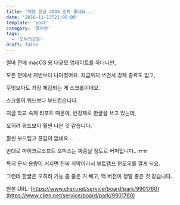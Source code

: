 ```yaml
---
title: '맥용 한글 2014 진짜 좋네요...'
date: '2016-11-13T21:00:08'
template: 'post'
category: '클리앙'
tags: 
  - '모두의공원'
draft: false
---
```


얼마 전에 macOS 용 대규모 업데이트를 하더니만, 

모든 면에서 저번보다 나아졌어요. 지금까지 쓰면서 강제 종료도 없고, 

무엇보다도 가장 체감되는 게 스크롤이네요. 

스크롤이 워드보다 부드럽습니다. 

지금 학교 숙제 리포트 때문에, 반강제로 한글을 쓰고 있는데,

오히려 워드보다 훨씬 나은 것 같습니다. 

훨씬 부드럽고 끊김이 없네요... 

반대로 마이크로소프트 오피스는 짜증날 정도로 버벅입니다.. ㅠㅠ 

특히 문서 용량이 커지면 진짜 최악이라서 부트캠프 윈도우를 깔게 되요. 

그런데 한글은 오히려 기능 좀 줄은 거 빼고, 맥 버전이 정말 좋은 것 같습니다..

원본 URL: [https://www.clien.net/service/board/park/9901760](https://www.clien.net/service/board/park/9901760)